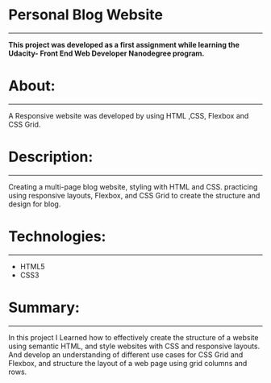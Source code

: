 # Personal Blog Website
***
**This project was developed as a first assignment while learning the Udacity-
Front End Web Developer Nanodegree program.**

# About:
***
A Responsive website was developed by using HTML ,CSS, Flexbox and CSS Grid.

# Description:
***
Creating a multi-page blog website, styling with HTML and CSS. practicing using responsive layouts, Flexbox, and CSS Grid to create the structure and design for blog.


# Technologies:
***
- HTML5
- CSS3

# Summary:
***
In this project I Learned how to effectively create the structure of a website using semantic HTML, and style websites with CSS and responsive layouts. 
And develop an understanding of different use cases for CSS Grid and Flexbox, and structure the layout of a web page using grid columns and rows.

